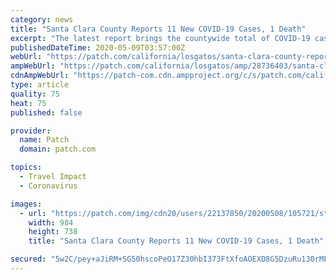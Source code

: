```yaml
---
category: news
title: "Santa Clara County Reports 11 New COVID-19 Cases, 1 Death"
excerpt: "The latest report brings the countywide total of COVID-19 cases to 2,290. The county reported one additional coronavirus-related fatality, bringing its death toll to 128. There are currently 111 COVID-19 patients hospitalized in Santa Clara County,"
publishedDateTime: 2020-05-09T03:57:00Z
webUrl: "https://patch.com/california/losgatos/santa-clara-county-reports-11-new-covid-19-cases-1-death"
ampWebUrl: "https://patch.com/california/losgatos/amp/28736403/santa-clara-county-reports-11-new-covid-19-cases-1-death"
cdnAmpWebUrl: "https://patch-com.cdn.ampproject.org/c/s/patch.com/california/losgatos/amp/28736403/santa-clara-county-reports-11-new-covid-19-cases-1-death"
type: article
quality: 75
heat: 75
published: false

provider:
  name: Patch
  domain: patch.com

topics:
  - Travel Impact
  - Coronavirus

images:
  - url: "https://patch.com/img/cdn20/users/22137850/20200508/105721/styles/patch_image/public/covid-38___08225439628.jpg?width=984"
    width: 984
    height: 738
    title: "Santa Clara County Reports 11 New COVID-19 Cases, 1 Death"

secured: "5w2C/pey+aJiRM+SG50hscoPeO17Z30hbI373FtXfoAOEXD8G5DzuRu130rME4HvUVfn04pf485C05budtEQWt1P4ehHSLH60z6dt0DTw9BDGq66b63/ieNvTA+XnPZIt3dWA5j+w/zMa7eqSs/lKMHSoqUJYe7XtX4pz3jOjRFRbizmW7KyTiNlFy4UdLd/rSPgzLMY3c4GuTCoL4FzWtYAxPdI/N8RkBk+wWBAmmaMJts8P21pv+YRJhqMgWdixAlT+mebvfWUAordj4egRk2ZqIbg4QHMaqT314fcBtGyHl12kxOIo3UVV+lsHZO/;5XSIfle7xWFVIF9xhxw+pQ=="
---
```


